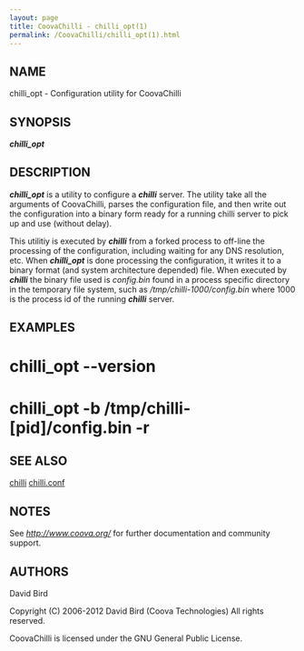 ```yaml
---
layout: page
title: CoovaChilli - chilli_opt(1)
permalink: /CoovaChilli/chilli_opt(1).html
---
```


NAME
-----------------------------------------

chilli_opt -  Configuration utility for CoovaChilli 

SYNOPSIS
-----------------------------------------

***chilli_opt*** <chilli-options> 

DESCRIPTION
-----------------------------------------

***chilli_opt*** is a utility to configure a ***chilli*** server. The utility take all the arguments of CoovaChilli, parses the configuration file, and then write out the configuration into a binary form ready for a running chilli server to pick up and use (without delay). 

This utilitiy is executed by ***chilli*** from a forked process to off-line the processing of the configuration, including waiting for any DNS resolution, etc. When ***chilli_opt*** is done processing the configuration, it writes it to a binary format (and system architecture depended) file. When executed by ***chilli*** the binary file used is *config.bin* found in a process specific directory in the temporary file system, such as */tmp/chilli-1000/config.bin* where 1000 is the process id of the running ***chilli*** server. 

EXAMPLES
-----------------------------------------

# chilli_opt --version 

# chilli_opt -b /tmp/chilli-[pid]/config.bin -r 

SEE ALSO
-----------------------------------------

[chilli](/CoovaChilli/chilli(8).html) [chilli.conf](/CoovaChilli/chilli.conf(5).html) 

NOTES
-----------------------------------------

See *http://www.coova.org/* for further documentation and community support. 

AUTHORS
-----------------------------------------

David Bird  

Copyright (C) 2006-2012 David Bird (Coova Technologies) All rights reserved. 

CoovaChilli is licensed under the GNU General Public License.
